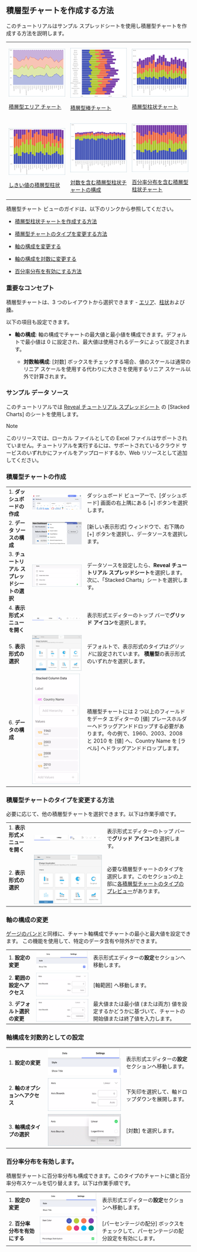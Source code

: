 ## 積層型チャートを作成する方法

このチュートリアルはサンプル スプレッドシートを使用し積層型チャートを作成する方法を説明します。

<table>
<colgroup>
<col style="width: 33%" />
<col style="width: 33%" />
<col style="width: 33%" />
</colgroup>
<tbody>
<tr class="odd">
<td><p><img src="images/charts-stacked-area.png" alt="charts stacked area" /><br />
</p>
<p><a href="#create-stacked-chart">積層型エリア チャート</a><br />
</p></td>
<td><p><img src="images/charts-stacked-bar.png" alt="charts stacked bar" /><br />
</p>
<p><a href="#create-stacked-chart">積層型棒チャート</a><br />
</p></td>
<td><p><img src="images/charts-stacked-columns.png" alt="charts stacked columns" /><br />
</p>
<p><a href="#create-stacked-chart">積層型柱状チャート</a><br />
</p></td>
</tr>
<tr class="even">
<td><p><img src="images/stacked-columns-bounds.png" alt="stacked columns bounds" /><br />
</p>
<p><a href="#change-axis-configuration">しきい値の積層型柱状</a><br />
</p></td>
<td><p><img src="images/stacked-columns-logarithmic.png" alt="stacked columns logarithmic" /><br />
</p>
<p><a href="#set-logarithmic-axis">対数を含む積層型柱状チャートの構成</a><br />
</p></td>
<td><p><img src="images/stacked-chart-percentage-distribution.png" alt="stacked chart percentage distribution" /><br />
</p>
<p><a href="#enable-percentage-distribution">百分率分布を含む積層型柱状チャート</a><br />
</p></td>
</tr>
</tbody>
</table>

積層型チャート ビューのガイドは、以下のリンクから参照してください。

  - [積層型柱状チャートを作成する方法](#積層型チャートの作成)

  - [積層型チャートのタイプを変更する方法](#change-chart-type)

  - [軸の構成を変更する](#change-axis-configuration)

  - [軸の構成を対数に変更する](#set-logarithmic-axis)

  - [百分率分布を有効にする方法](#enable-percentage-distribution)

### 重要なコンセプト

積層型チャートは、3 つのレイアウトから選択できます - [エリア](#積層型チャートの作成)、[柱状](#積層型チャートの作成)および [棒](#積層型チャートの作成)。

以下の項目も設定できます。

  - **軸の構成**: 軸の構成でチャートの最大値と最小値を構成できます。デフォルトで最小値は 0 に設定され、最大値は使用されるデータによって設定されます。

      - **対数軸構成**: [対数] ボックスをチェックする場合、値のスケールは通常のリニア スケールを使用する代わりに大きさを使用するリニア スケール以外で計算されます。

### サンプル データ ソース

このチュートリアルでは [Reveal チュートリアル スプレッドシート](http://download.infragistics.com/reportplus/help/samples/Reveal_Visualization_Tutorials.xlsx) の [Stacked Charts] のシートを使用します。

>[!NOTE]
このリリースでは、ローカル ファイルとしての Excel ファイルはサポートされていません。チュートリアルを実行するには、サポートされているクラウド サービスのいずれかにファイルをアップロードするか、Web リソースとして追加してください。

</div>

<a name='create-stacked-chart'></a>
### 積層型チャートの作成

|                                          |                                                                                                        |                                                                                                                                                                                                                                                 |
| ---------------------------------------- | ------------------------------------------------------------------------------------------------------ | ----------------------------------------------------------------------------------------------------------------------------------------------------------------------------------------------------------------------------------------------- |
| 1\. **ダッシュボードの作成**               | ![Tutorials-Create-New-Dashboard](images/Tutorials-Create-New-Dashboard.png)                           | ダッシュボード ビューアーで、[ダッシュボード] 画面の右上隅にある [+] ボタンを選択します。                                                                                            |
| 2\. **データ ソースの構成**       | ![Tutorials-Select-Data-Source](images/Tutorials-Select-Data-Source.png)                               | [新しい表示形式] ウィンドウで、右下隅の [+] ボタンを選択し、データソースを選択します。                                                                                                                                  |
| 3\. **チュートリアル スプレッドシートの選択** | ![Tutorials-Select-Stacked-Charts-Spreadsheet](images/Tutorials-Select-Stacked-Charts-Spreadsheet.png) | データソースを設定したら、**Reveal チュートリアル スプレッドシート**を選択します。 次に、「Stacked Charts」シートを選択します。                                                                                                                       |
| 4\. **表示形式メニューを開く**     | ![Tutorials-Select-Change-Visualization](images/Tutorials-Select-Change-Visualization.png)             | 表示形式エディターのトップ バーで**グリッド アイコン**を選択します。                                                                                                                                                                          |
| 5\. **表示形式の選択**        | ![Tutorials-Stacked-Select-Visualization](images/Tutorials-Stacked-Select-Visualization.png)           | デフォルトで、表示形式のタイプは*グリッド*に設定されています。 **積層型**の表示形式のいずれかを選択します。                                                                                                                                           |
| 6\. **データの構成**               | ![Tutorials-Stacked-Charts-Organizing-Data](images/Tutorials-Stacked-Charts-Organizing-Data.png)       | 積層型チャートには 2 つ以上のフィールドをデータ エディターの [値] プレースホルダーへドラッグアンドドロップする必要があります。今の例で、1960、2003、2008 と 2010 を [値] へ、Country Name を [ラベル] へドラッグアンドドロップします。 |

<a name='change-chart-type'></a>
### 積層型チャートのタイプを変更する方法

必要に応じて、他の積層型チャートを選択できます。以下は作業手順です。

|                                      |                                                                                              |                                                                                                                                      |
| ------------------------------------ | -------------------------------------------------------------------------------------------- | ------------------------------------------------------------------------------------------------------------------------------------ |
| 1\. **表示形式メニューを開く** | ![Tutorials-Select-Change-Visualization](images/Tutorials-Select-Change-Visualization.png)   | 表示形式エディターのトップ バーで**グリッド アイコン**を選択します。                                                                |
| 2\. **表示形式の選択**    | ![Tutorials-Stacked-Select-Visualization](images/Tutorials-Stacked-Select-Visualization.png) | 必要な積層型チャートのタイプを選択します。このセクションの上部に[各積層型チャートのタイプのプレビュー](#creating-stacked-chart)があります。 |

<a name='change-axis-configuration'></a>
### 軸の構成の変更

[ゲージのバンド](~/jp/data-visualizations/gauge-views#bands-configuration)と同様に、チャート軸構成でチャートの最小と最大値を設定できます。
この機能を使用して、特定のデータ含有や除外ができます。

|                                        |                                                                                      |                                                                                                                                       |
| -------------------------------------- | ------------------------------------------------------------------------------------ | ------------------------------------------------------------------------------------------------------------------------------------- |
| 1\. **設定の変更**                | ![Tutorials-Navigate-Settings](images/Tutorials-Navigate-Settings.png)               | 表示形式エディターの**設定**セクションへ移動します。                                                                           |
| 2\. **範囲の設定へアクセス** | ![Tutorials-Axis-Bounds](images/Tutorials-Axis-Bounds.png)                           | [軸範囲] へ移動します。                                                                                                              |
| 3\. **デフォルト選択の変更**   | ![Tutorials-Change-Default-Selection](images/Tutorials-Change-Default-Selection.png) | 最大値または最小値 (または両方) 値を設定するかどうかに基づいて、チャートの開始値または終了値を入力します。 |

<a name='set-logarithmic-axis'></a>
### 軸構成を対数的としての設定

|                                           |                                                                          |                                                             |
| ----------------------------------------- | ------------------------------------------------------------------------ | ----------------------------------------------------------- |
| 1\. **設定の変更**                   | ![Tutorials-Navigate-Settings](images/Tutorials-Navigate-Settings.png)   | 表示形式エディターの**設定**セクションへ移動します。 |
| 2\. **軸のオプションへアクセス**            | ![Tutorials-Axis-Bounds](images/Tutorials-Axis-Bounds.png)               | 下矢印を選択して、軸ドロップダウンを展開します。       |
| 3\. **軸構成タイプの選択** | ![Tutorials-Charts-Logarithmic](images/Tutorials-Charts-Logarithmic.png) | [対数] を選択します。                                       |

<a name='enable-percentage-distribution'></a>
### 百分率分布を有効します。

積層型チャートに百分率分布も構成できます。このタイプのチャートに値と百分率分布スケールを切り替えます。以下は作業手順です。

|                                        |                                                                                    |                                                                                           |
| -------------------------------------- | ---------------------------------------------------------------------------------- | ----------------------------------------------------------------------------------------- |
| 1\. **設定の変更**                | ![Tutorials-Navigate-Settings](images/Tutorials-Navigate-Settings.png)             | 表示形式エディターの**設定**セクションへ移動します。                               |
| 2\. **百分率分布を有効にする** | ![Tutorials-Percentage-Distribution](images/Tutorials-Percentage-Distribution.png) | [パーセンテージの配分] ボックスをチェックして、パーセンテージの配分設定を有効にします。|
